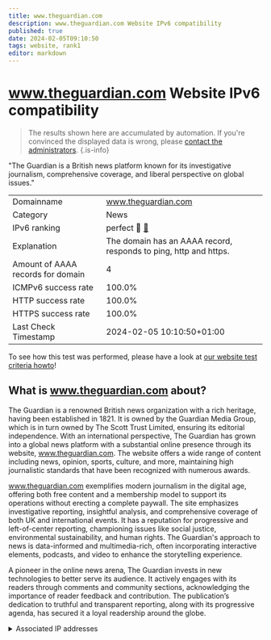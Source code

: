 ```yaml
---
title: www.theguardian.com
description: www.theguardian.com Website IPv6 compatibility
published: true
date: 2024-02-05T09:10:50
tags: website, rank1
editor: markdown
---
```


# www.theguardian.com Website IPv6 compatibility

> The results shown here are accumulated by automation. If you're convinced the displayed data is wrong, please [contact the administrators](/howto/chat). 
{.is-info}

"The Guardian is a British news platform known for its investigative journalism, comprehensive coverage, and liberal perspective on global issues."


|   |   |
| - | - |
| Domainname | www.theguardian.com
| Category | News |
| IPv6 ranking | perfect :1st_place_medal: [🔗](/howto/ranking) |
| Explanation | The domain has an AAAA record, responds to ping, http and https. |
| Amount of AAAA records for domain | 4 |
| ICMPv6 success rate | 100.0%|
| HTTP success rate | 100.0% |
| HTTPS success rate | 100.0% |
| Last Check Timestamp | 2024-02-05 10:10:50+01:00 |

To see how this test was performed, please have a look at [our website test criteria howto](/howto/testcriteria/website)!


## What is www.theguardian.com about?
The Guardian is a renowned British news organization with a rich heritage, having been established in 1821. It is owned by the Guardian Media Group, which is in turn owned by The Scott Trust Limited, ensuring its editorial independence. With an international perspective, The Guardian has grown into a global news platform with a substantial online presence through its website, www.theguardian.com. The website offers a wide range of content including news, opinion, sports, culture, and more, maintaining high journalistic standards that have been recognized with numerous awards.

www.theguardian.com exemplifies modern journalism in the digital age, offering both free content and a membership model to support its operations without erecting a complete paywall. The site emphasizes investigative reporting, insightful analysis, and comprehensive coverage of both UK and international events. It has a reputation for progressive and left-of-center reporting, championing issues like social justice, environmental sustainability, and human rights. The Guardian's approach to news is data-informed and multimedia-rich, often incorporating interactive elements, podcasts, and video to enhance the storytelling experience.

A pioneer in the online news arena, The Guardian invests in new technologies to better serve its audience. It actively engages with its readers through comments and community sections, acknowledging the importance of reader feedback and contribution. The publication’s dedication to truthful and transparent reporting, along with its progressive agenda, has secured it a loyal readership around the globe.



<details>
<summary>Associated IP addresses</summary>

2a04:4e42:600::367

2a04:4e42::367

2a04:4e42:200::367

2a04:4e42:400::367

</details>
